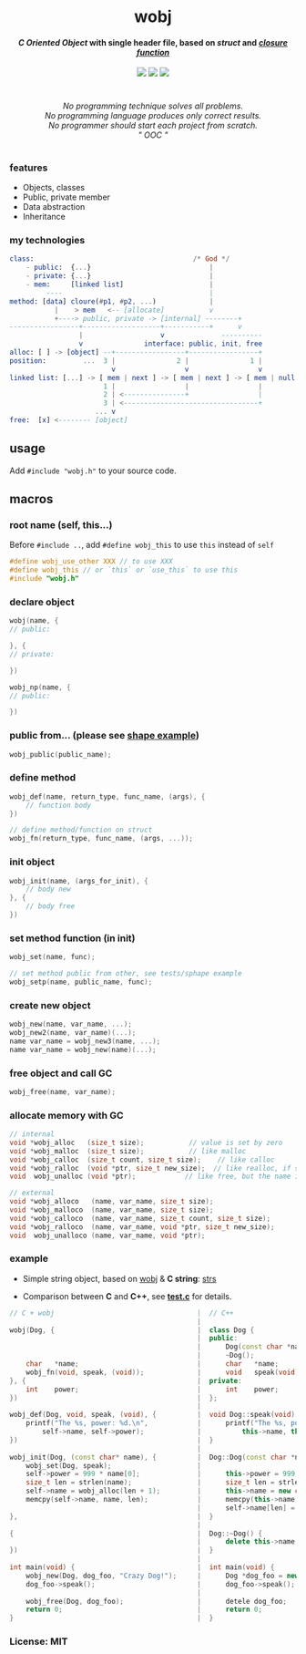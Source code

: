 <p align="center">
    <h1 align="center">wobj</h1>
    <h4 align="center">
        <i>C Oriented Object</i> with single header file, based on <i>struct</i> and <a href="https://github.com/yulon/clofn" target="_blank"><i>closure function</i></a>
    </h4>
    <p align="center">
        <a href="https://travis-ci.org/wy3/wobj" target="_blank"><img src="https://travis-ci.org/wy3/wobj.svg?branch=master"></a>
        <a href="#"><img src="https://img.shields.io/badge/gc-✓-brightgreen.svg"></a>
        <a href="#"><img src="https://img.shields.io/badge/os-cross--platform-blue.svg"></a>
    </p>
    <h1></h1>
    <p align="center">
        <i>No programming technique solves all problems.</i><br>
        <i>No programming language produces only correct results.</i><br>
        <i>No programmer should start each project from scratch.</i><br>
        <i>" OOC "</i>
    </p>
    <h1></h1>
</p>

### features
- Objects, classes
- Public, private member
- Data abstraction
- Inheritance

### my technologies

```elm
class:                                       /* God */
    - public:  {...}                             |
    - private: {...}                             |
    - mem:     [linked list]                     |
         ----                                    |
method: [data] cloure(#p1, #p2, ...)             |
           |    > mem   <-- [allocate]           v
           +----> public, private -> [internal] --------+
-----------------+-------------------+-----------+      v
                 |                   v              ----------
                 v               interface: public, init, free
alloc: [ ] -> [object] --+-----------------+-----------------+
position:         ...  3 |               2 |               1 |
                         v                 v                 v
linked list: [...] -> [ mem | next ] -> [ mem | next ] -> [ mem | null ]
                       1 |                 |                 |
                       2 | <---------------+                 |
                       3 | <---------------------------------+
                     ... v 
free:  [x] <-------- [object]
```

## usage
Add `#include "wobj.h"` to your source code.

## macros

### root name (self, this...)

Before `#include ..`, add `#define wobj_this` to use `this` instead of `self`

```c
#define wobj_use_other XXX // to use XXX
#define wobj_this // or `this` or `use_this` to use this
#include "wobj.h"
```

### declare object

```c
wobj(name, {
// public:

}, {
// private:

})

wobj_np(name, {
// public:

})
```

### public from... (please see [shape example](https://github.com/small-c/wobj/tree/master/tests/shape))

```c
wobj_public(public_name);
```

### define method

```c
wobj_def(name, return_type, func_name, (args), {
    // function body
})

// define method/function on struct
wobj_fn(return_type, func_name, (args, ...));
```

### init object

```c
wobj_init(name, (args_for_init), {
    // body new
}, {
    // body free
})
```

### set method function (in init)
```c
wobj_set(name, func);

// set method public from other, see tests/sphape example
wobj_setp(name, public_name, func);
```

### create new object
```c
wobj_new(name, var_name, ...);
wobj_new2(name, var_name)(...);
name var_name = wobj_new3(name, ...);
name var_name = wobj_new(name)(...);
```

### free object and call GC

```c
wobj_free(name, var_name);
```

### allocate memory with GC

```c
// internal
void *wobj_alloc   (size_t size);           // value is set by zero
void *wobj_malloc  (size_t size);           // like malloc
void *wobj_calloc  (size_t count, size_t size);    // like calloc
void *wobj_ralloc  (void *ptr, size_t new_size);  // like realloc, if size == 0 then memory would be freed
void  wobj_unalloc (void *ptr);            // like free, but the name is `unalloc`

// external
void *wobj_alloco   (name, var_name, size_t size);
void *wobj_malloco  (name, var_name, size_t size);
void *wobj_calloco  (name, var_name, size_t count, size_t size);
void *wobj_ralloco  (name, var_name, void *ptr, size_t new_size);
void  wobj_unalloco (name, var_name, void *ptr);
```

### example

- Simple string object, based on [wobj](https://github.com/small-c/wobj) & **C string**: [strs](https://github.com/small-c/strs)

- Comparison between **C** and **C++**, see [**test.c**](https://github.com/wy3/wobj/blob/master/tests/test.c) for details.

```c++
// C + wobj                                   |  // C++
                                              |
wobj(Dog, {                                   |  class Dog {
                                              |  public:
                                              |      Dog(const char *name, int weight);
                                              |      ~Dog();
    char   *name;                             |      char   *name;
    wobj_fn(void, speak, (void));             |      void   speak(void);
}, {                                          |  private:
    int    power;                             |      int    power;
})                                            |  };
                                              |
wobj_def(Dog, void, speak, (void), {          |  void Dog::speak(void) {
    printf("The %s, power: %d.\n",            |      printf("The %s, power: %d.\n",
        self->name, self->power);             |          this->name, this->power);
})                                            |  }
                                              |  
wobj_init(Dog, (const char* name), {          |  Dog::Dog(const char *name) {
    wobj_set(Dog, speak);                     |      
    self->power = 999 * name[0];              |      this->power = 999 * name[0];
    size_t len = strlen(name);                |      size_t len = strlen(name);
    self->name = wobj_alloc(len + 1);         |      this->name = new char[len + 1]();
    memcpy(self->name, name, len);            |      memcpy(this->name, name, len);
                                              |      self->name[len] = '\0';
},                                            |  }
                                              |
{                                             |  Dog::~Dog() {
                                              |      delete this->name;
})                                            |  }
                                              |  
int main(void) {                              |  int main(void) {
    wobj_new(Dog, dog_foo, "Crazy Dog!");     |      Dog *dog_foo = new Dog("Crazy Dog!");
    dog_foo->speak();                         |      dog_foo->speak();
                                              |      
    wobj_free(Dog, dog_foo);                  |      detele dog_foo;
    return 0;                                 |      return 0;
}                                             |  }
```

### License: MIT
